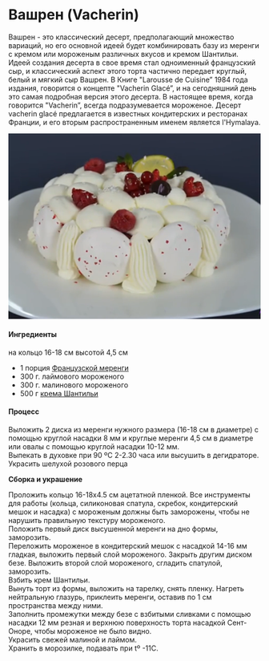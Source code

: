# Вашрен (Vacherin)

Вашрен - это классический десерт, предполагающий множество вариаций, но его основной идеей будет комбинировать базу из меренги с кремом или мороженым различных вкусов и кремом Шантильи. Идеей создания десерта в свое время стал одноименный французский сыр, и классический аспект этого торта частично передает круглый, белый и мягкий сыр Вашрен.
В Книге "Larousse de Cuisine” 1984 года издания, говорится о концепте "Vacherin Glacé”, и на сегодняшний день это самая подробная версия этого десерта. В настоящее время, когда говорится "Vacherin”, всегда подразумевается мороженое. Десерт vacherin glacé предлагается в известных кондитерских и ресторанах Франции, и его вторым распространенным именем является l'Hymalaya.

![Vacherin](../../pics/vacherin.png)

#### Ингредиенты

на кольцо 16-18 см высотой 4,5 см

* 1 порция [Французской меренги](https://mars9n9.github.io/cakes/Базовый/Меренги/french_meringue.html)
* 300 г. лаймового мороженого
* 300 г. малинового мороженого
* 500 г [крема Шантильи](https://mars9n9.github.io/cakes/%D0%91%D0%B0%D0%B7%D0%BE%D0%B2%D1%8B%D0%B9/%D0%91%D0%B0%D0%B7%D0%BE%D0%B2%D1%8B%D0%B5%20%D0%BA%D1%80%D0%B5%D0%BC%D1%8B/chantilly.html)

#### Процесс

Выложить 2 диска из меренги нужного размера (16-18 см в диаметре) с помощью круглой насадки 8 мм и круглые меренги 4,5 см в диаметре или овалы с помощью круглой насадки 10-12 мм.  
Выпекать в духовке при 90 ºC 2-2.30 часа или высушить в дегидраторе.  
Украсить шелухой розового перца

**Сборка и украшение**

Проложить кольцо 16-18x4.5 см ацетатной пленкой. Все инструменты для работы (кольца, силиконовая спатула, скребок, кондитерский мешок и насадка) с мороженым должны быть заморожены, чтобы не нарушить правильную текстуру мороженого.  
Положить первый диск высушенной меренги на дно формы, заморозить.  
Переложить мороженое в кондитерский мешок с насадкой 14-16 мм гладкая, выложить первый слой мороженого. Закрыть другим диском безе. Выложить второй слой мороженого, сгладить спатулой, заморозить.  
Взбить крем Шантильи.  
Вынуть торт из формы, выложить на тарелку, снять пленку. Нагреть нейтральную глазурь, приклеить меренги, оставив по 1 см пространства между ними.  
Заполнить промежутки между безе с взбитыми сливками с помощью насадки 12 мм резная и верхнюю поверхность торта насадкой Сент-Оноре, чтобы мороженое не было видно.  
Украсить свежей малиной и лаймом.  
Хранить в морозилке, подавать при tº -11C.  
